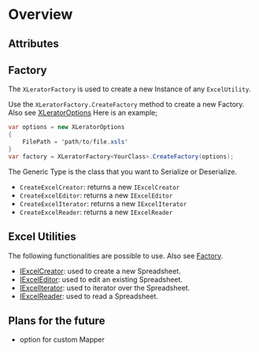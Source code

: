 # Overview

## Attributes

## Factory

The `XLeratorFactory` is used to create a new Instance of any `ExcelUtility`.

Use the `XLeratorFactory.CreateFactory` method to create a new Factory. Also see [XLeratorOptions](./XLeratorOptions.md)
Here is an example;

```csharp
var options = new XLeratorOptions 
{
    FilePath = 'path/to/file.xsls'
}
var factory = XLeratorFactory<YourClass>.CreateFactory(options);
```
The Generic Type is the class that you want to Serialize or Deserialize.

- `CreateExcelCreator`: returns a new `IExcelCreator`
- `CreateExcelEditor`: returns a new `IExcelEditor`
- `CreateExcelIterator`: returns a new `IExcelIterator`
- `CreateExcelReader`: returns a new `IExcelReader`

## Excel Utilities

The following functionalities are possible to use. Also see [Factory](#factory).

- [IExcelCreator](./creater.md): used to create a new Spreadsheet.
- [IExcelEditor](./editor.md): used to edit an existing Spreadsheet.
- [IExcelIterator](./iterator.md): used to iterator over the Spreadsheet.
- [IExcelReader](./reader.md): used to read a Spreadsheet.

## Plans for the future

- option for custom Mapper